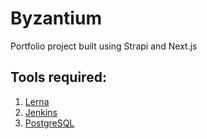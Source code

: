 # Byzantium

Portfolio project built using Strapi and Next.js

## Tools required:

1. [Lerna](https://github.com/lerna/lerna)
2. [Jenkins](https://github.com/ajoel24/jenkins-docker)
3. [PostgreSQL](https://github.com/ajoel24/postgresql-docker)
